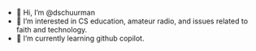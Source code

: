 - 👋 Hi, I’m @dschuurman
- 👀 I’m interested in CS education, amateur radio, and issues related to faith and technology.
- 🌱 I’m currently learning github copilot.

<!---
dschuurman/dschuurman is a ✨ special ✨ repository because its `README.md` (this file) appears on your GitHub profile.
You can click the Preview link to take a look at your changes.
--->
